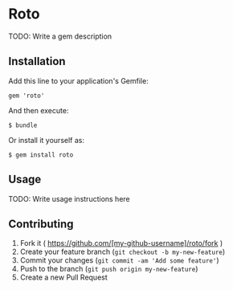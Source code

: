 # Roto

TODO: Write a gem description

## Installation

Add this line to your application's Gemfile:

    gem 'roto'

And then execute:

    $ bundle

Or install it yourself as:

    $ gem install roto

## Usage

TODO: Write usage instructions here

## Contributing

1. Fork it ( https://github.com/[my-github-username]/roto/fork )
2. Create your feature branch (`git checkout -b my-new-feature`)
3. Commit your changes (`git commit -am 'Add some feature'`)
4. Push to the branch (`git push origin my-new-feature`)
5. Create a new Pull Request
